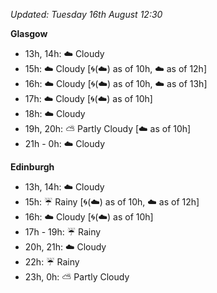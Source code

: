 *Updated: Tuesday 16th August 12:30*

**Glasgow**

* 13h, 14h: :cloud: Cloudy
* 15h: :cloud: Cloudy [:cyclone:(:cloud:) as of 10h, :cloud: as of 12h]
* 16h: :cloud: Cloudy [:cyclone:(:cloud:) as of 10h, :cloud: as of 13h]
* 17h: :cloud: Cloudy [:cyclone:(:cloud:) as of 10h]
* 18h: :cloud: Cloudy
* 19h, 20h: :partly_sunny: Partly Cloudy [:cloud: as of 10h]
* 21h - 0h: :cloud: Cloudy

**Edinburgh**

* 13h, 14h: :cloud: Cloudy
* 15h: :umbrella: Rainy [:cyclone:(:cloud:) as of 10h, :cloud: as of 12h]
* 16h: :cloud: Cloudy [:cyclone:(:cloud:) as of 10h]
* 17h - 19h: :umbrella: Rainy
* 20h, 21h: :cloud: Cloudy
* 22h: :umbrella: Rainy
* 23h, 0h: :partly_sunny: Partly Cloudy
